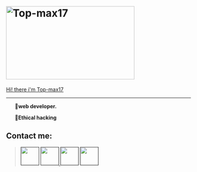 <html lang="en">
 <head>
  <meta charset="UTF-8">
   <meta name="viewport" 
    content="width=device-width, initial-scale=1">
       <link rel="stylesheet" 
        href="style.css">
         <body><h1><img src="" alt="Top-max17" width="350px" height="200px">
            </h1><u><main>Hi! there i'm Top-max17
           </main></u><p>
         </p> <hr></hr><strong>
       <ul>📌web developer.</ul>
     <ul>📌Ethical hacking</ul>
  <h2>Contact me: </h2></p></strong>
<blockquote><a href=""> 
<img src="/fb.png" alt="" width="50" heigh="50"></a>
   <a href=""><img src="/inst.png" alt="" width="50" height="50"   ></a><a href="">
        <img src="/tw.png" alt="" width="50" height="50"></a>
           <a href="">
             <img src="/you.png" alt="" width="50"    height="50"></a> </blockquote>
</h5></p></blockquote></body></html>
